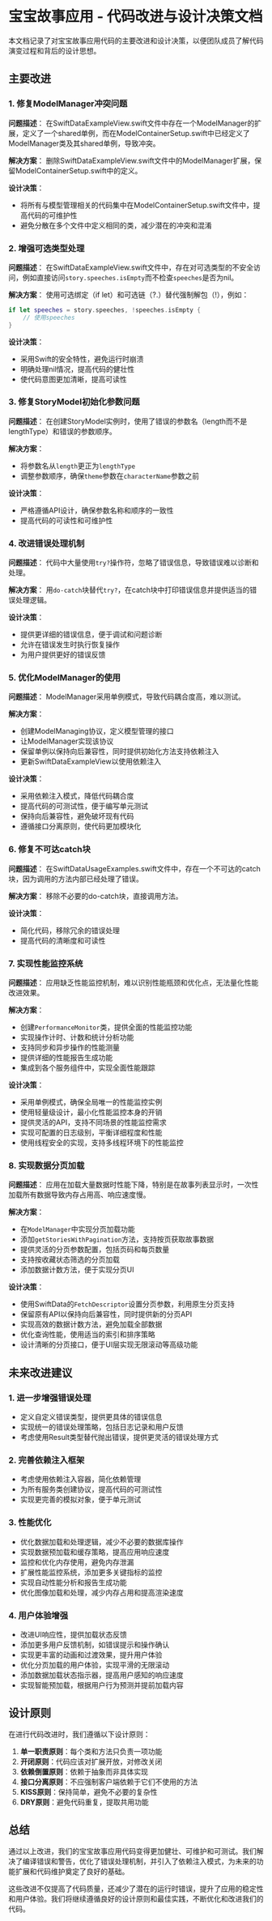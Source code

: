 # 宝宝故事应用 - 代码改进与设计决策文档

本文档记录了对宝宝故事应用代码的主要改进和设计决策，以便团队成员了解代码演变过程和背后的设计思想。

## 主要改进

### 1. 修复ModelManager冲突问题

**问题描述**：
在SwiftDataExampleView.swift文件中存在一个ModelManager的扩展，定义了一个shared单例，而在ModelContainerSetup.swift中已经定义了ModelManager类及其shared单例，导致冲突。

**解决方案**：
删除SwiftDataExampleView.swift文件中的ModelManager扩展，保留ModelContainerSetup.swift中的定义。

**设计决策**：
- 将所有与模型管理相关的代码集中在ModelContainerSetup.swift文件中，提高代码的可维护性
- 避免分散在多个文件中定义相同的类，减少潜在的冲突和混淆

### 2. 增强可选类型处理

**问题描述**：
在SwiftDataExampleView.swift文件中，存在对可选类型的不安全访问，例如直接访问`story.speeches.isEmpty`而不检查`speeches`是否为nil。

**解决方案**：
使用可选绑定（if let）和可选链（?.）替代强制解包（!），例如：
```swift
if let speeches = story.speeches, !speeches.isEmpty {
    // 使用speeches
}
```

**设计决策**：
- 采用Swift的安全特性，避免运行时崩溃
- 明确处理nil情况，提高代码的健壮性
- 使代码意图更加清晰，提高可读性

### 3. 修复StoryModel初始化参数问题

**问题描述**：
在创建StoryModel实例时，使用了错误的参数名（length而不是lengthType）和错误的参数顺序。

**解决方案**：
- 将参数名从`length`更正为`lengthType`
- 调整参数顺序，确保`theme`参数在`characterName`参数之前

**设计决策**：
- 严格遵循API设计，确保参数名称和顺序的一致性
- 提高代码的可读性和可维护性

### 4. 改进错误处理机制

**问题描述**：
代码中大量使用`try?`操作符，忽略了错误信息，导致错误难以诊断和处理。

**解决方案**：
用`do-catch`块替代`try?`，在catch块中打印错误信息并提供适当的错误处理逻辑。

**设计决策**：
- 提供更详细的错误信息，便于调试和问题诊断
- 允许在错误发生时执行恢复操作
- 为用户提供更好的错误反馈

### 5. 优化ModelManager的使用

**问题描述**：
ModelManager采用单例模式，导致代码耦合度高，难以测试。

**解决方案**：
- 创建ModelManaging协议，定义模型管理的接口
- 让ModelManager实现该协议
- 保留单例以保持向后兼容性，同时提供初始化方法支持依赖注入
- 更新SwiftDataExampleView以使用依赖注入

**设计决策**：
- 采用依赖注入模式，降低代码耦合度
- 提高代码的可测试性，便于编写单元测试
- 保持向后兼容性，避免破坏现有代码
- 遵循接口分离原则，使代码更加模块化

### 6. 修复不可达catch块

**问题描述**：
在SwiftDataUsageExamples.swift文件中，存在一个不可达的catch块，因为调用的方法内部已经处理了错误。

**解决方案**：
移除不必要的do-catch块，直接调用方法。

**设计决策**：
- 简化代码，移除冗余的错误处理
- 提高代码的清晰度和可读性

### 7. 实现性能监控系统

**问题描述**：
应用缺乏性能监控机制，难以识别性能瓶颈和优化点，无法量化性能改进效果。

**解决方案**：
- 创建`PerformanceMonitor`类，提供全面的性能监控功能
- 实现操作计时、计数和统计分析功能
- 支持同步和异步操作的性能测量
- 提供详细的性能报告生成功能
- 集成到各个服务组件中，实现全面性能跟踪

**设计决策**：
- 采用单例模式，确保全局唯一的性能监控实例
- 使用轻量级设计，最小化性能监控本身的开销
- 提供灵活的API，支持不同场景的性能监控需求
- 实现可配置的日志级别，平衡详细程度和性能
- 使用线程安全的实现，支持多线程环境下的性能监控

### 8. 实现数据分页加载

**问题描述**：
应用在加载大量数据时性能下降，特别是在故事列表显示时，一次性加载所有数据导致内存占用高、响应速度慢。

**解决方案**：
- 在`ModelManager`中实现分页加载功能
- 添加`getStoriesWithPagination`方法，支持按页获取故事数据
- 提供灵活的分页参数配置，包括页码和每页数量
- 支持按收藏状态筛选的分页加载
- 添加数据计数方法，便于实现分页UI

**设计决策**：
- 使用SwiftData的`FetchDescriptor`设置分页参数，利用原生分页支持
- 保留原有API以保持向后兼容性，同时提供新的分页API
- 实现高效的数据计数方法，避免加载全部数据
- 优化查询性能，使用适当的索引和排序策略
- 设计清晰的分页接口，便于UI层实现无限滚动等高级功能

## 未来改进建议

### 1. 进一步增强错误处理

- 定义自定义错误类型，提供更具体的错误信息
- 实现统一的错误处理策略，包括日志记录和用户反馈
- 考虑使用Result类型替代抛出错误，提供更灵活的错误处理方式

### 2. 完善依赖注入框架

- 考虑使用依赖注入容器，简化依赖管理
- 为所有服务类创建协议，提高代码的可测试性
- 实现更完善的模拟对象，便于单元测试

### 3. 性能优化

- 优化数据加载和处理逻辑，减少不必要的数据库操作
- 实现数据预加载和缓存策略，提高应用响应速度
- 监控和优化内存使用，避免内存泄漏
- 扩展性能监控系统，添加更多关键指标的监控
- 实现自动性能分析和报告生成功能
- 优化图像加载和处理，减少内存占用和提高渲染速度

### 4. 用户体验增强

- 改进UI响应性，提供加载状态反馈
- 添加更多用户反馈机制，如错误提示和操作确认
- 实现更丰富的动画和过渡效果，提升用户体验
- 优化分页加载的用户体验，实现平滑的无限滚动
- 添加数据加载状态指示器，提高用户感知的响应速度
- 实现智能预加载，根据用户行为预测并提前加载内容

## 设计原则

在进行代码改进时，我们遵循以下设计原则：

1. **单一职责原则**：每个类和方法只负责一项功能
2. **开闭原则**：代码应该对扩展开放，对修改关闭
3. **依赖倒置原则**：依赖于抽象而非具体实现
4. **接口分离原则**：不应强制客户端依赖于它们不使用的方法
5. **KISS原则**：保持简单，避免不必要的复杂性
6. **DRY原则**：避免代码重复，提取共用功能

## 总结

通过以上改进，我们的宝宝故事应用代码变得更加健壮、可维护和可测试。我们解决了编译错误和警告，优化了错误处理机制，并引入了依赖注入模式，为未来的功能扩展和代码维护奠定了良好的基础。

这些改进不仅提高了代码质量，还减少了潜在的运行时错误，提升了应用的稳定性和用户体验。我们将继续遵循良好的设计原则和最佳实践，不断优化和改进我们的代码。 